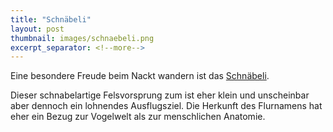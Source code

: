 ```yaml
---
title: "Schnäbeli"
layout: post
thumbnail: images/schnaebeli.png
excerpt_separator: <!--more-->
---
```


Eine besondere Freude beim Nackt wandern ist das [Schnäbeli](https://s.geo.admin.ch/9eaa75e31f).

Dieser schnabelartige Felsvorsprung zum ist eher klein und unscheinbar aber dennoch ein lohnendes Ausflugsziel. Die Herkunft des Flurnamens hat eher ein Bezug zur Vogelwelt als zur menschlichen Anatomie.
<!--more-->